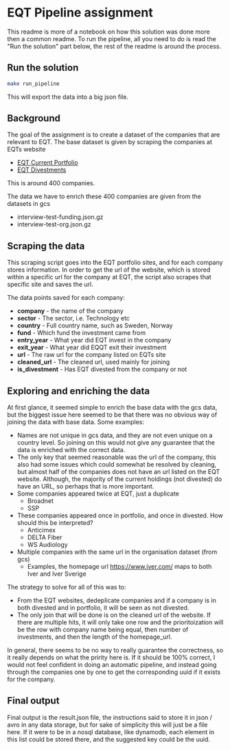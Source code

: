 # EQT Pipeline assignment
This readme is more of a notebook on how this solution was done more then a common readme. To run the pipeline, all you need to do is read the "Run the solution" part below, the rest of the readme is around the process.

## Run the solution
```sh
make run_pipeline
```
This will export the data into a big json file.

## Background
The goal of the assignment is to create a dataset of the companies that are relevant to EQT. 
The base dataset is given by scraping the companies at EQTs website
- [EQT Current Portfolio](https://eqtgroup.com/current-portfolio/)
- [EQT Divestments](https://eqtgroup.com/current-portfolio/)

This is around 400 companies. 

The data we have to enrich these 400 companies are given from the datasets in gcs
- interview-test-funding.json.gz
- interview-test-org.json.gz

## Scraping the data
This scraping script goes into the EQT portfolio sites, and for each company stores information.
In order to get the url of the website, which is stored within a specific url for the company at EQT,
the script also scrapes that specific site and saves the url. 

The data points saved for each company:
- **company** - the name of the company
- **sector** - The sector, i.e. Technology etc
- **country** - Full country name, such as Sweden, Norway
- **fund** - Which fund the investment came from
- **entry_year** - What year did EQT invest in the company
- **exit_year** - What year did EQQT exit their investment
- **url** - The raw url for the company listed on EQTs site
- **cleaned_url** - The cleaned url, used mainly for joining
- **is_divestment** - Has EQT divested from the company or not

## Exploring and enriching the data
At first glance, it seemed simple to enrich the base data with the gcs data, but the biggest issue here seemed to be that there was no obvious way of joining the data with base data. Some examples:
- Names are not unique in gcs data, and they are not even unique on a country level. So joining on this would not give any guarantee that the data is enriched with the correct data.
- The only key that seemed reasonable was the url of the company, this also had some issues which could somewhat be resolved by cleaning, but almost half of the companies does not have an url listed on the EQT website. Although, the majority of the current holdings (not divested) do have an URL, so perhaps that is more important.
- Some companies appeared twice at EQT, just a duplicate
    - Broadnet 
    - SSP
- These companies appeared once in portfolio, and once in divested. How should this be interpreted?
    - Anticimex
    - DELTA Fiber
    - WS Audiology
- Multiple companies with the same url in the organisation dataset (from gcs) 
    - Examples, the homepage url https://www.iver.com/ maps to both Iver and Iver Sverige

The strategy to solve for all of this was to:
- From the EQT websites, dedeplicate companies and if a company is in both divested and in portfolio, it will be seen as not divested.
- The only join that will be done is on the cleaned url of the website. If there are multiple hits, it will only take one row and the prioritoization will be the row with company name being equal, then number of investments, and then the length of the homepage_url.

In general, there seems to be no way to really guarantee the correctness, so it really depends on what the pririty here is. If it should be 100% correct, I would not feel confident in doing an automatic pipeline, and instead going through the companies one by one to get the corresponding uuid if it exists for the company.

## Final output
Final output is the result.json file, the instructions said to store it in json / avro in any data storage, but for sake of simplicity this will just be a file here. If it were to be in a nosql database, like dynamodb, each element in this list could be stored there, and the suggested key could be the uuid.
